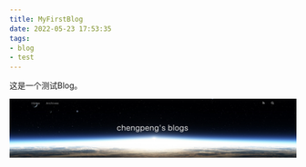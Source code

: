 ```yaml
---
title: MyFirstBlog
date: 2022-05-23 17:53:35
tags: 
- blog
- test
---
```

这是一个测试Blog。

![image.png](./assets/image.png)[](https://)
